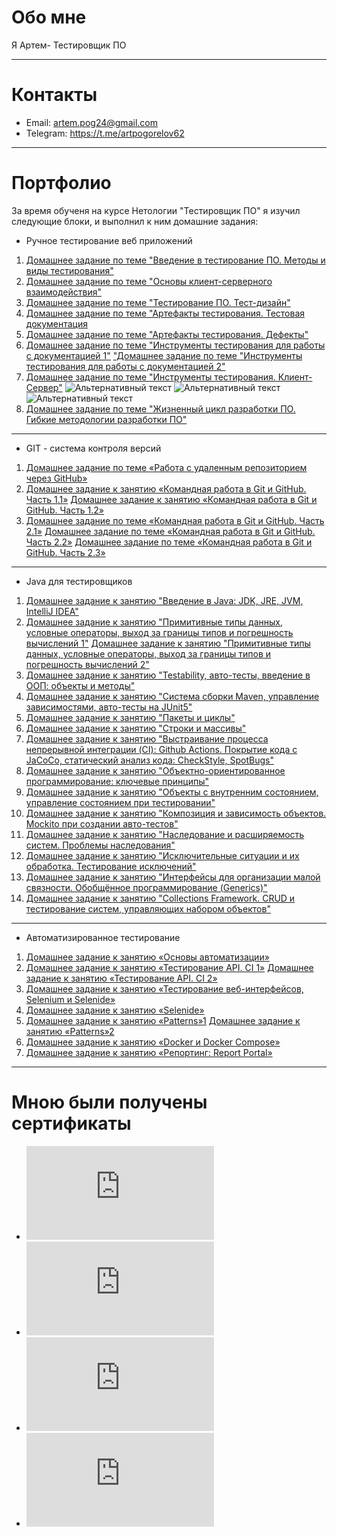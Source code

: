 #  Обо мне #
Я Артем- Тестировщик ПО
***
#  Контакты
* Email: artem.pog24@gmail.com
* Telegram: https://t.me/artpogorelov62
***
#  Портфолио
За время обученя на курсе Нетологии "Тестировщик ПО" я изучил следующие блоки, и выполнил к ним домашние задания:

* Ручное тестирование веб приложений
1.	[Домашнее задание по теме "Введение в тестирование ПО. Методы и виды тестирования"](https://docs.google.com/document/d/1r7pGoEyuFQHeY8_rU7VzKvMtLSFad9U4TPWU1KvWzLo/edit?usp=sharing)
2.	[Домашнее задание по теме "Основы клиент-серверного взаимодействия"](https://docs.google.com/document/d/1PKSKUc6SB5lZ8Hog8LDHge_yCN6VEQ1v1Ir_3w5UVWk/edit?usp=sharing)
3.	[Домашнее задание по теме "Тестирование ПО. Тест-дизайн"](https://docs.google.com/document/d/1uwRqosoZTgVWgitV_oNEq1KRmT_7e3fqKYKqXf8MCjc/edit?usp=sharing")
4.	[Домашнее задание по теме "Артефакты тестирования. Тестовая документация](https://docs.google.com/spreadsheets/d/1LnDVys2iLzxYal4tBYzFDNr-PfUEafYjrx9rX9U4Wb8/edit?usp=sharing)
5.	[Домашнее задание по теме "Артефакты тестирования. Дефекты"](https://docs.google.com/document/d/1dPJsb_OeyjyMn57NOhq9VMWYegHleuaHitPSJiEgRvM/edit?usp=sharing)
6.	[Домашнее задание по теме "Инструменты тестирования для работы с документацией 1"](https://docs.google.com/spreadsheets/d/1Au8wc1IiPGPegktMnqZKKs8s6HKfGP_daM78-vhn1CU/edit?usp=sharing) ["Домашнее задание по теме "Инструменты тестирования для работы с документацией 2"](https://docs.google.com/document/d/1q2wd2sJyzOqNiyUjFEXmvR8hHfhH6LaMwEtfGd5YRD0/edit?usp=sharing)
7.	[Домашнее задание по теме "Инструменты тестирования. Клиент-Сервер"](https://docs.google.com/spreadsheets/d/1XDMf1asGir3jxwZZ_qbzIRgRrJcd8agx5KcvI0jXCS0/edit?usp=sharing)
![Альтернативный текст](https://u.netology.ru/backend/uploads/lms/tasks/homework_solutions/hashed_file/0/1885910/%D0%A1%D0%BD%D0%B8%D0%BC%D0%BE%D0%BA_%D1%8D%D0%BA%D1%80%D0%B0%D0%BD%D0%B0__30_.png?ts=1656862461 "Подсказка")
![Альтернативный текст](https://u.netology.ru/backend/uploads/lms/tasks/homework_solutions/hashed_file/1/1885911/%D0%A1%D0%BD%D0%B8%D0%BC%D0%BE%D0%BA_%D1%8D%D0%BA%D1%80%D0%B0%D0%BD%D0%B0__31_.png?ts=16568624611 "Подсказка")
![Альтернативный текст](https://u.netology.ru/backend/uploads/lms/tasks/homework_solutions/hashed_file/2/1885912/%D0%A1%D0%BD%D0%B8%D0%BC%D0%BE%D0%BA_%D1%8D%D0%BA%D1%80%D0%B0%D0%BD%D0%B0__32_.png?ts=1656862461"Подсказка")
8.	[Домашнее задание по теме "Жизненный цикл разработки ПО. Гибкие методологии разработки ПО"](https://docs.google.com/document/d/1T0Q-6slgE51ViiBwKnkKbW5b0BBGyPgkHvNGKOFB3iI/edit?usp=sharing)
***
* GIT - система контроля версий
1.	[Домашнее задание по теме «Работа с удаленным репозиторием через GitHub»](https://github.com/Artpogorelov/-GitHub.git)
2.  [Домашнее задание к занятию «Командная работа в Git и GitHub. Часть 1.1»](https://github.com/Artpogorelov/2dz.git)  [Домашнее задание к занятию «Командная работа в Git и GitHub. Часть 1.2»](https://github.com/Artpogorelov/2-.git)
3.  [Домашнее задание по теме «Командная работа в Git и GitHub. Часть 2.1»](https://github.com/netology-code/git-2-homeworks-issues.git)  [Домашнее задание по теме «Командная работа в Git и GitHub. Часть 2.2»](https://github.com/Artpogorelov/git-2-homeworks-pr.git")  [Домашнее задание по теме «Командная работа в Git и GitHub. Часть 2.3»](https://artpogorelov.github.io/-3.3/)
***
* Java для тестировщиков
1.	[Домашнее задание к занятию "Введение в Java: JDK, JRE, JVM, IntelliJ IDEA"](https://github.com/Artpogorelov/Dz_3.1_Java.git)
2.	[Домашнее задание к занятию "Примитивные типы данных, условные операторы, выход за границы типов и погрешность вычислений 1"](https://github.com/Artpogorelov/Dz_3.2.1_Java)   [Домашнее задание к занятию "Примитивные типы данных, условные операторы, выход за границы типов и погрешность вычислений 2"](https://github.com/Artpogorelov/Dz_3.2.2_Java)
3.	[Домашнее задание к занятию "Testability, авто-тесты, введение в ООП: объекты и методы"](https://github.com/Artpogorelov/Dz_3.3_Java.git)
4.	[Домашнее задание к занятию "Система сборки Maven, управление зависимостями, авто-тесты на JUnit5"
](https://github.com/Artpogorelov/Dz_3.4_Java.git)
5.	[Домашнее задание к занятию "Пакеты и циклы"](https://github.com/Artpogorelov/Dz_3.5_Java)
6.	[Домашнее задание к занятию "Строки и массивы"](https://github.com/Artpogorelov/Dz_3.6_Java.git)
7.	[Домашнее задание к занятию "Выстраивание процесса непрерывной интеграции (CI): Github Actions. Покрытие кода с JaCoCo, статический анализ кода: CheckStyle, SpotBugs"](https://github.com/Artpogorelov/Dz_3.7_Java.git)
8.	[Домашнее задание к занятию "Объектно-ориентированное программирование: ключевые принципы"](https://github.com/Artpogorelov/Dz_3.8_Java.git)
9.	[Домашнее задание к занятию "Объекты с внутренним состоянием, управление состоянием при тестировании"](https://github.com/Artpogorelov/Dz_3.9_Java.git)
10.	[Домашнее задание к занятию "Композиция и зависимость объектов. Mockito при создании авто-тестов"](https://github.com/Artpogorelov/Dz_3.10_Java.git)
11.	[Домашнее задание к занятию "Наследование и расширяемость систем. Проблемы наследования"](https://github.com/Artpogorelov/Dz_3.11_Java.git)
12.	[Домашнее задание к занятию "Исключительные ситуации и их обработка. Тестирование исключений"](https://github.com/Artpogorelov/Dz_3.12_Java.git)
13.	[Домашнее задание к занятию "Интерфейсы для организации малой связности. Обобщённое программирование (Generics)"](https://github.com/Artpogorelov/Dz_3.13_Java.git)
14.	[Домашнее задание к занятию "Collections Framework. CRUD и тестирование систем, управляющих набором объектов"](https://github.com/Artpogorelov/Dz_3.14_Java.git)
***
* Автоматизированное тестирование
1.	 [Домашнее задание к занятию «Основы автоматизации»](https://github.com/Artpogorelov/Dz_4.1.git)
2.	 [Домашнее задание к занятию «Тестирование API. CI 1»](https://github.com/Artpogorelov/Dz_4.2.1.git) [Домашнее задание к занятию «Тестирование API. CI 2»](https://github.com/Artpogorelov/Dz_4.2.2.git)
3.	 [Домашнее задание к занятию «Тестирование веб-интерфейсов, Selenium и Selenide»](https://github.com/Artpogorelov/Dz_4.3.git)
4.	 [Домашнее задание к занятию «Selenide»](https://github.com/Artpogorelov/Dz_4.4.git)
5.   [Домашнее задание к занятию «Patterns»1](https://github.com/Artpogorelov/Dz_4.5.1.git)  [Домашнее задание к занятию «Patterns»2](https://github.com/Artpogorelov/Dz_4.5.2.git)
6.	 [Домашнее задание к занятию «Docker и Docker Compose»](https://github.com/Artpogorelov/Dz_4.7.git)
7.	 [Домашнее задание к занятию «Репортинг: Report Portal»](https://github.com/Artpogorelov/Dz_4.9.git)
***
#  Мною были получены сертификаты #

* ![Ручное тестирование веб приложений](https://github.com/Artpogorelov/Portfolio/blob/main/certificate%20(3).pdf)
* ![GIT - система контроля версий](https://github.com/Artpogorelov/Portfolio/blob/main/certificate%20(2).pdf)
* ![Java для тестировщиков](https://github.com/Artpogorelov/Portfolio/blob/main/certificate%20(1).pdf)
* ![Автоматизированное тестирование](https://github.com/Artpogorelov/Portfolio/blob/main/certificate.pdf)

